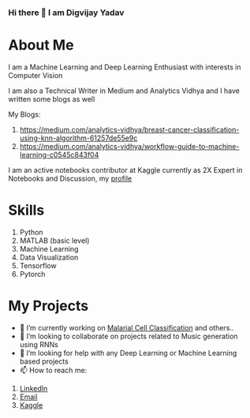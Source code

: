 ### Hi there 👋 I am Digvijay Yadav

# About Me

I am a Machine Learning and Deep Learning Enthusiast with interests in Computer Vision

I am also a Technical Writer in Medium and Analytics Vidhya and I have written some blogs as well

My Blogs:

1. https://medium.com/analytics-vidhya/breast-cancer-classification-using-knn-algorithm-61257de55e9c
2. https://medium.com/analytics-vidhya/workflow-guide-to-machine-learning-c0545c843f04

I am an active notebooks contributor at Kaggle currently as 2X Expert in Notebooks and Discussion, my [profile](https://www.kaggle.com/digvijayyadav)

# Skills
1. Python 
2. MATLAB (basic level)
3. Machine Learning
4. Data Visualization
5. Tensorflow
6. Pytorch

# My Projects
- 🔭 I’m currently working on [Malarial Cell Classification](https://github.com/digs1998/Malaria-with-Deep-Learning) and others..
- 👯 I’m looking to collaborate on projects related to Music generation using RNNs
- 🤔 I’m looking for help with any Deep Learning or Machine Learning based projects
- 📫 How to reach me: 

1. [LinkedIn](https://www.linkedin.com/in/digvijay-yadav-20781a15a)
2. [Email](digvijayyadav48@gmail.com)
3. [Kaggle](https://www.kaggle.com/digvijayyadav)



